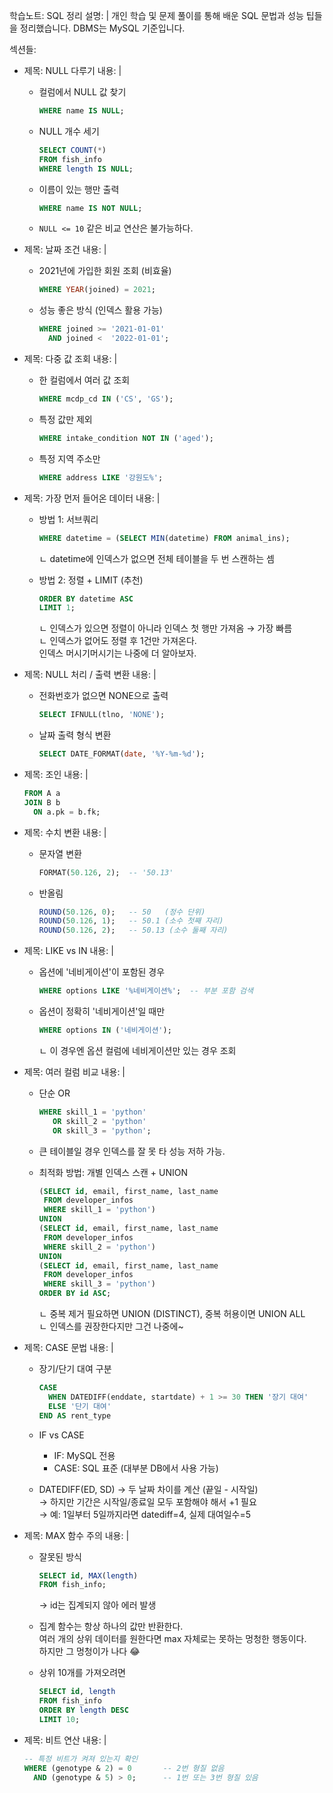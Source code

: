 학습노트: SQL 정리
설명: |
  개인 학습 및 문제 풀이를 통해 배운 SQL 문법과 성능 팁들을 정리했습니다.
  DBMS는 MySQL 기준입니다.

섹션들:
  - 제목: NULL 다루기
    내용: |
      - 컬럼에서 NULL 값 찾기
        ```sql
        WHERE name IS NULL;
        ```

      - NULL 개수 세기
        ```sql
        SELECT COUNT(*)
        FROM fish_info
        WHERE length IS NULL;
        ```

      - 이름이 있는 행만 출력
        ```sql
        WHERE name IS NOT NULL;
        ```

      - `NULL <= 10` 같은 비교 연산은 불가능하다.  

  - 제목: 날짜 조건
    내용: |
      - 2021년에 가입한 회원 조회 (비효율)
        ```sql
        WHERE YEAR(joined) = 2021;
        ```

      - 성능 좋은 방식 (인덱스 활용 가능)
        ```sql
        WHERE joined >= '2021-01-01'
          AND joined <  '2022-01-01';
        ```

  - 제목: 다중 값 조회
    내용: |
      - 한 컬럼에서 여러 값 조회
        ```sql
        WHERE mcdp_cd IN ('CS', 'GS');
        ```

      - 특정 값만 제외
        ```sql
        WHERE intake_condition NOT IN ('aged');
        ```

      - 특정 지역 주소만
        ```sql
        WHERE address LIKE '강원도%';
        ```

  - 제목: 가장 먼저 들어온 데이터
    내용: |
      - 방법 1: 서브쿼리
        ```sql
        WHERE datetime = (SELECT MIN(datetime) FROM animal_ins);
        ```
        ㄴ datetime에 인덱스가 없으면 전체 테이블을 두 번 스캔하는 셈  

      - 방법 2: 정렬 + LIMIT (추천)
        ```sql
        ORDER BY datetime ASC
        LIMIT 1;
        ```
        ㄴ 인덱스가 있으면 정렬이 아니라 인덱스 첫 행만 가져옴 → 가장 빠름  
        ㄴ 인덱스가 없어도 정렬 후 1건만 가져온다.  
        인덱스 머시기머시기는 나중에 더 알아보자.  

  - 제목: NULL 처리 / 출력 변환
    내용: |
      - 전화번호가 없으면 NONE으로 출력
        ```sql
        SELECT IFNULL(tlno, 'NONE');
        ```

      - 날짜 출력 형식 변환
        ```sql
        SELECT DATE_FORMAT(date, '%Y-%m-%d');
        ```

  - 제목: 조인
    내용: |
      ```sql
      FROM A a
      JOIN B b
        ON a.pk = b.fk;
      ```

  - 제목: 수치 변환
    내용: |
      - 문자열 변환
        ```sql
        FORMAT(50.126, 2);  -- '50.13'
        ```

      - 반올림
        ```sql
        ROUND(50.126, 0);   -- 50   (정수 단위)
        ROUND(50.126, 1);   -- 50.1 (소수 첫째 자리)
        ROUND(50.126, 2);   -- 50.13 (소수 둘째 자리)
        ```

  - 제목: LIKE vs IN
    내용: |
      - 옵션에 '네비게이션'이 포함된 경우
        ```sql
        WHERE options LIKE '%네비게이션%';  -- 부분 포함 검색
        ```

      - 옵션이 정확히 '네비게이션'일 때만
        ```sql
        WHERE options IN ('네비게이션');
        ```
        ㄴ 이 경우엔 옵션 컬럼에 네비게이션만 있는 경우 조회  

  - 제목: 여러 컬럼 비교
    내용: |
      - 단순 OR
        ```sql
        WHERE skill_1 = 'python'
           OR skill_2 = 'python'
           OR skill_3 = 'python';
        ```

      - 큰 테이블일 경우 인덱스를 잘 못 타 성능 저하 가능.  

      - 최적화 방법: 개별 인덱스 스캔 + UNION
        ```sql
        (SELECT id, email, first_name, last_name
         FROM developer_infos
         WHERE skill_1 = 'python')
        UNION
        (SELECT id, email, first_name, last_name
         FROM developer_infos
         WHERE skill_2 = 'python')
        UNION
        (SELECT id, email, first_name, last_name
         FROM developer_infos
         WHERE skill_3 = 'python')
        ORDER BY id ASC;
        ```
        ㄴ 중복 제거 필요하면 UNION (DISTINCT), 중복 허용이면 UNION ALL  
        ㄴ 인덱스를 권장한다지만 그건 나중에~  

  - 제목: CASE 문법
    내용: |
      - 장기/단기 대여 구분
        ```sql
        CASE
          WHEN DATEDIFF(enddate, startdate) + 1 >= 30 THEN '장기 대여'
          ELSE '단기 대여'
        END AS rent_type
        ```

      - IF vs CASE
        - IF: MySQL 전용
        - CASE: SQL 표준 (대부분 DB에서 사용 가능)

      - DATEDIFF(ED, SD)
        → 두 날짜 차이를 계산 (끝일 - 시작일)  
        → 하지만 기간은 시작일/종료일 모두 포함해야 해서 +1 필요  
        → 예: 1일부터 5일까지라면 datediff=4, 실제 대여일수=5  

  - 제목: MAX 함수 주의
    내용: |
      - 잘못된 방식
        ```sql
        SELECT id, MAX(length)
        FROM fish_info;
        ```
        → id는 집계되지 않아 에러 발생  

      - 집계 함수는 항상 하나의 값만 반환한다.  
        여러 개의 상위 데이터를 원한다면 max 자체로는 못하는 멍청한 행동이다.  
        하지만 그 멍청이가 나다 😂  

      - 상위 10개를 가져오려면
        ```sql
        SELECT id, length
        FROM fish_info
        ORDER BY length DESC
        LIMIT 10;
        ```

  - 제목: 비트 연산
    내용: |
      ```sql
      -- 특정 비트가 켜져 있는지 확인
      WHERE (genotype & 2) = 0       -- 2번 형질 없음
        AND (genotype & 5) > 0;      -- 1번 또는 3번 형질 있음
      ```

